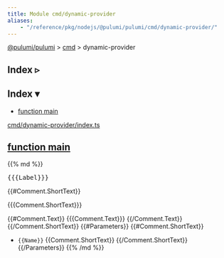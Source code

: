 ```yaml
---
title: Module cmd/dynamic-provider
aliases:
    - "/reference/pkg/nodejs/@pulumi/pulumi/cmd/dynamic-provider/"
---
```


<!-- WARNING: this page was generated by a tool. Do not edit it by hand. -->
<!-- To change it, please see https://github.com/pulumi/docs/tree/master/tools/tscdocgen. -->

<a href="../../">@pulumi/pulumi</a> &gt; <a href="../">cmd</a> &gt; dynamic-provider

<div class="toggleVisible">
<div class="collapsed">
<h2 class="pdoc-module-header toggleButton" title="Click to show Index">Index ▹</h2>
</div>
<div class="expanded">
<h2 class="pdoc-module-header toggleButton" title="Click to hide Index">Index ▾</h2>
<div class="pdoc-module-contents">
<ul>
<li><a href="#main">function main</a></li>
</ul>

<a href="https://github.com/pulumi/pulumi/blob/f6c25b7d2dd881ef892ce03b5cf1ca579b8c71e4/sdk/nodejs/cmd/dynamic-provider/index.ts">cmd/dynamic-provider/index.ts</a> 
</div>
</div>
</div>


<h2 class="pdoc-module-header" id="main">
<a class="pdoc-member-name" href="https://github.com/pulumi/pulumi/blob/f6c25b7d2dd881ef892ce03b5cf1ca579b8c71e4/sdk/nodejs/cmd/dynamic-provider/index.ts#L298">function <b>main</b></a>
</h2>
<div class="pdoc-module-contents">
{{% md %}}

<pre class="highlight">{{{Label}}}</pre>

{{#Comment.ShortText}}

{{{Comment.ShortText}}}

{{#Comment.Text}}
{{{Comment.Text}}}
{{/Comment.Text}}
{{/Comment.ShortText}}
{{#Parameters}}
{{#Comment.ShortText}}
* `{{Name}}` {{Comment.ShortText}}
{{/Comment.ShortText}}
{{/Parameters}}
{{% /md %}}
</div>
